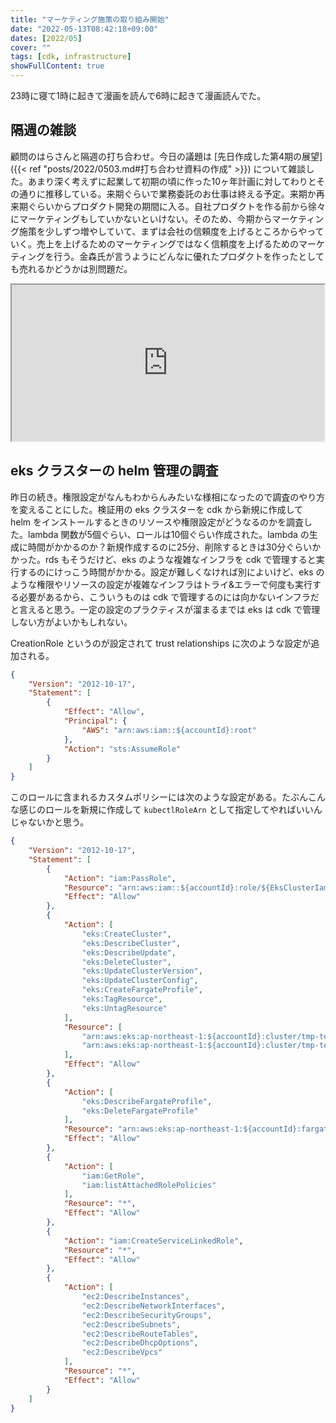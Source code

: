 ```yaml
---
title: "マーケティング施策の取り組み開始"
date: "2022-05-13T08:42:18+09:00"
dates: [2022/05]
cover: ""
tags: [cdk, infrastructure]
showFullContent: true
---
```


23時に寝て1時に起きて漫画を読んで6時に起きて漫画読んでた。

## 隔週の雑談

顧問のはらさんと隔週の打ち合わせ。今日の議題は [先日作成した第4期の展望]({{< ref "posts/2022/0503.md#打ち合わせ資料の作成" >}}) について雑談した。あまり深く考えずに起業して初期の頃に作った10ヶ年計画に対してわりとその通りに推移している。来期ぐらいで業務委託のお仕事は終える予定。来期か再来期ぐらいからプロダクト開発の期間に入る。自社プロダクトを作る前から徐々にマーケティングもしていかないといけない。そのため、今期からマーケティング施策を少しずつ増やしていて、まずは会社の信頼度を上げるところからやっていく。売上を上げるためのマーケティングではなく信頼度を上げるためのマーケティングを行う。金森氏が言うようにどんなに優れたプロダクトを作ったとしても売れるかどうかは別問題だ。

<iframe width="500" height="250" scrolling="no" src="https://alu.jp/series/%E6%98%A0%E5%83%8F%E7%A0%94%E3%81%AB%E3%81%AF%E6%89%8B%E3%82%92%E5%87%BA%E3%81%99%E3%81%AA%EF%BC%81/crop/embed/X8MNLWdDgPeZ5RIF25sD/0?referer=oembed" style="margin: auto;"></iframe>

## eks クラスターの helm 管理の調査

昨日の続き。権限設定がなんもわからんみたいな様相になったので調査のやり方を変えることにした。検証用の eks クラスターを cdk から新規に作成して helm をインストールするときのリソースや権限設定がどうなるのかを調査した。lambda 関数が5個ぐらい、ロールは10個ぐらい作成された。lambda の生成に時間がかかるのか？新規作成するのに25分、削除するときは30分ぐらいかかった。rds もそうだけど、eks のような複雑なインフラを cdk で管理すると実行するのにけっこう時間がかかる。設定が難しくなければ別によいけど、eks のような権限やリソースの設定が複雑なインフラはトライ&エラーで何度も実行する必要があるから、こういうものは cdk で管理するのには向かないインフラだと言えると思う。一定の設定のプラクティスが溜まるまでは eks は cdk で管理しない方がよいかもしれない。

CreationRole というのが設定されて trust relationships に次のような設定が追加される。

```json
{
    "Version": "2012-10-17",
    "Statement": [
        {
            "Effect": "Allow",
            "Principal": {
                "AWS": "arn:aws:iam::${accountId}:root"
            },
            "Action": "sts:AssumeRole"
        }
    ]
}
```

このロールに含まれるカスタムポリシーには次のような設定がある。たぶんこんな感じのロールを新規に作成して `kubectlRoleArn` として指定してやればいいんじゃないかと思う。

```json
{
    "Version": "2012-10-17",
    "Statement": [
        {
            "Action": "iam:PassRole",
            "Resource": "arn:aws:iam::${accountId}:role/${EksClusterIamRole}",
            "Effect": "Allow"
        },
        {
            "Action": [
                "eks:CreateCluster",
                "eks:DescribeCluster",
                "eks:DescribeUpdate",
                "eks:DeleteCluster",
                "eks:UpdateClusterVersion",
                "eks:UpdateClusterConfig",
                "eks:CreateFargateProfile",
                "eks:TagResource",
                "eks:UntagResource"
            ],
            "Resource": [
                "arn:aws:eks:ap-northeast-1:${accountId}:cluster/tmp-test-eks-cluster-by-morimoto",
                "arn:aws:eks:ap-northeast-1:${accountId}:cluster/tmp-test-eks-cluster-by-morimoto/*"
            ],
            "Effect": "Allow"
        },
        {
            "Action": [
                "eks:DescribeFargateProfile",
                "eks:DeleteFargateProfile"
            ],
            "Resource": "arn:aws:eks:ap-northeast-1:${accountId}:fargateprofile/tmp-test-eks-cluster-by-morimoto/*",
            "Effect": "Allow"
        },
        {
            "Action": [
                "iam:GetRole",
                "iam:listAttachedRolePolicies"
            ],
            "Resource": "*",
            "Effect": "Allow"
        },
        {
            "Action": "iam:CreateServiceLinkedRole",
            "Resource": "*",
            "Effect": "Allow"
        },
        {
            "Action": [
                "ec2:DescribeInstances",
                "ec2:DescribeNetworkInterfaces",
                "ec2:DescribeSecurityGroups",
                "ec2:DescribeSubnets",
                "ec2:DescribeRouteTables",
                "ec2:DescribeDhcpOptions",
                "ec2:DescribeVpcs"
            ],
            "Resource": "*",
            "Effect": "Allow"
        }
    ]
}
```
